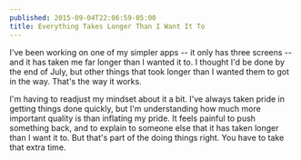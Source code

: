 ```yaml
---
published: 2015-09-04T22:06:59-05:00
title: Everything Takes Longer Than I Want It To
---
```

I've been working on one of my simpler apps -- it only has three screens -- and it has taken me far longer than I wanted it to. I thought I'd be done by the end of July, but other things that took longer than I wanted them to got in the way. That's the way it works.

I'm having to readjust my mindset about it a bit. I've always taken pride in getting things done quickly, but I'm understanding how much more important quality is than inflating my pride. It feels painful to push something back, and to explain to someone else that it has taken longer than I want it to. But that's part of the doing things right. You have to take that extra time.